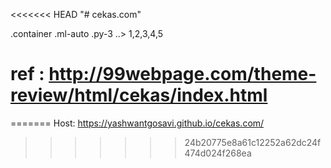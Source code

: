 <<<<<<< HEAD
"# cekas.com" 



.container
.ml-auto
.py-3   ..> 1,2,3,4,5




# ref : http://99webpage.com/theme-review/html/cekas/index.html
=======
Host: https://yashwantgosavi.github.io/cekas.com/
>>>>>>> 24b20775e8a61c12252a62dc24f474d024f268ea
